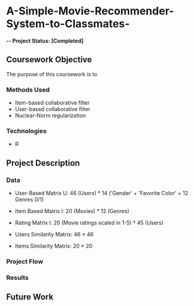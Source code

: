 # A-Simple-Movie-Recommender-System-to-Classmates-

#### -- Project Status: [Completed]

## Coursework Objective
The purpose of this coursework is to 

### Methods Used
* Item-based collaborative filter 
* User-based collaborative filter 
* Nuclear-Norm regularization

### Technologies
* R

## Project Description

### Data 

* User-Based Matrix U: 46 (Users) * 14 ('Gender' + 'Favorite Color' + 12 Genres 0/1)
* Item Based Matrix I: 20 (Movies) * 12 (Genres)
* Rating Matrix l: 20 (Movie ratings scaled in 1-5) * 45 (Users)

* Users Similarity Matrix: 46 * 46
* Items Similarity Matrix: 20 * 20

### Project Flow


### Results


## Future Work

